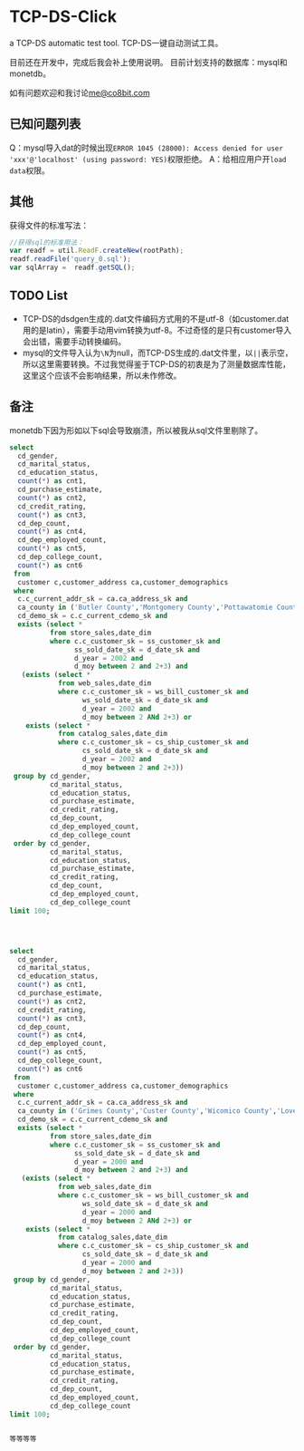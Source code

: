 TCP-DS-Click
=================
a TCP-DS automatic test tool.  TCP-DS一键自动测试工具。

目前还在开发中，完成后我会补上使用说明。
目前计划支持的数据库：mysql和monetdb。

如有问题欢迎和我讨论<me@co8bit.com>

已知问题列表
----------
Q：mysql导入dat的时候出现`ERROR 1045 (28000): Access denied for user 'xxx'@'localhost' (using password: YES)`权限拒绝。
A：给相应用户开`load data`权限。




其他
-----------
获得文件的标准写法：

```js
//获得sql的标准用法：
var readf = util.ReadF.createNew(rootPath);
readf.readFile('query_0.sql');
var sqlArray =  readf.getSQL();
```





TODO List
------------
- TCP-DS的dsdgen生成的.dat文件编码方式用的不是utf-8（如customer.dat用的是latin），需要手动用vim转换为utf-8。不过奇怪的是只有customer导入会出错，需要手动转换编码。
- mysql的文件导入认为`\N`为null，而TCP-DS生成的.dat文件里，以`||`表示空，所以这里需要转换。不过我觉得鉴于TCP-DS的初衷是为了测量数据库性能，这里这个应该不会影响结果，所以未作修改。














备注
----------
monetdb下因为形如以下sql会导致崩溃，所以被我从sql文件里剔除了。

```sql
select  
  cd_gender,
  cd_marital_status,
  cd_education_status,
  count(*) as cnt1,
  cd_purchase_estimate,
  count(*) as cnt2,
  cd_credit_rating,
  count(*) as cnt3,
  cd_dep_count,
  count(*) as cnt4,
  cd_dep_employed_count,
  count(*) as cnt5,
  cd_dep_college_count,
  count(*) as cnt6
 from
  customer c,customer_address ca,customer_demographics
 where
  c.c_current_addr_sk = ca.ca_address_sk and
  ca_county in ('Butler County','Montgomery County','Pottawatomie County','Coffee County','Stark County') and
  cd_demo_sk = c.c_current_cdemo_sk and 
  exists (select *
          from store_sales,date_dim
          where c.c_customer_sk = ss_customer_sk and
                ss_sold_date_sk = d_date_sk and
                d_year = 2002 and
                d_moy between 2 and 2+3) and
   (exists (select *
            from web_sales,date_dim
            where c.c_customer_sk = ws_bill_customer_sk and
                  ws_sold_date_sk = d_date_sk and
                  d_year = 2002 and
                  d_moy between 2 ANd 2+3) or 
    exists (select * 
            from catalog_sales,date_dim
            where c.c_customer_sk = cs_ship_customer_sk and
                  cs_sold_date_sk = d_date_sk and
                  d_year = 2002 and
                  d_moy between 2 and 2+3))
 group by cd_gender,
          cd_marital_status,
          cd_education_status,
          cd_purchase_estimate,
          cd_credit_rating,
          cd_dep_count,
          cd_dep_employed_count,
          cd_dep_college_count
 order by cd_gender,
          cd_marital_status,
          cd_education_status,
          cd_purchase_estimate,
          cd_credit_rating,
          cd_dep_count,
          cd_dep_employed_count,
          cd_dep_college_count
limit 100;




select  
  cd_gender,
  cd_marital_status,
  cd_education_status,
  count(*) as cnt1,
  cd_purchase_estimate,
  count(*) as cnt2,
  cd_credit_rating,
  count(*) as cnt3,
  cd_dep_count,
  count(*) as cnt4,
  cd_dep_employed_count,
  count(*) as cnt5,
  cd_dep_college_count,
  count(*) as cnt6
 from
  customer c,customer_address ca,customer_demographics
 where
  c.c_current_addr_sk = ca.ca_address_sk and
  ca_county in ('Grimes County','Custer County','Wicomico County','Love County','Miami County') and
  cd_demo_sk = c.c_current_cdemo_sk and 
  exists (select *
          from store_sales,date_dim
          where c.c_customer_sk = ss_customer_sk and
                ss_sold_date_sk = d_date_sk and
                d_year = 2000 and
                d_moy between 2 and 2+3) and
   (exists (select *
            from web_sales,date_dim
            where c.c_customer_sk = ws_bill_customer_sk and
                  ws_sold_date_sk = d_date_sk and
                  d_year = 2000 and
                  d_moy between 2 ANd 2+3) or 
    exists (select * 
            from catalog_sales,date_dim
            where c.c_customer_sk = cs_ship_customer_sk and
                  cs_sold_date_sk = d_date_sk and
                  d_year = 2000 and
                  d_moy between 2 and 2+3))
 group by cd_gender,
          cd_marital_status,
          cd_education_status,
          cd_purchase_estimate,
          cd_credit_rating,
          cd_dep_count,
          cd_dep_employed_count,
          cd_dep_college_count
 order by cd_gender,
          cd_marital_status,
          cd_education_status,
          cd_purchase_estimate,
          cd_credit_rating,
          cd_dep_count,
          cd_dep_employed_count,
          cd_dep_college_count
limit 100;


等等等等
```
